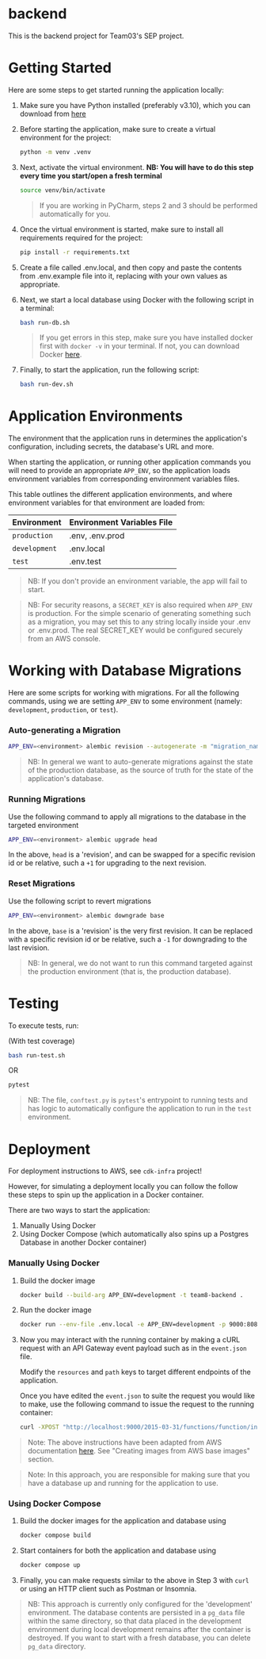 # backend
This is the backend project for Team03's SEP project.


# Getting Started
Here are some steps to get started running the application locally:

1. Make sure you have Python installed (preferably v3.10), which you can download from [here](https://www.python.org/downloads/)
2. Before starting the application, make sure to create a virtual environment for the project:
   ```bash
   python -m venv .venv 
   ```
3. Next, activate the virtual environment. **NB: You will have to do this step every time you start/open a fresh terminal**
   ```bash
   source venv/bin/activate
   ```
   > If you are working in PyCharm, steps 2 and 3 should be performed automatically for you.

4. Once the virtual environment is started, make sure to install all requirements required for the project:
   ```bash
   pip install -r requirements.txt
   ```
   
5. Create a file called .env.local, and then copy and paste the contents from .env.example file
   into it, replacing with your own values as appropriate.

6. Next, we start a local database using Docker with the following script in a terminal:
   ```bash
   bash run-db.sh
   ```
   > If you get errors in this step, make sure you have installed docker first with `docker -v` in your terminal. If not,
   > you can download Docker [here](https://docs.docker.com/get-docker/).
   
7. Finally, to start the application, run the following script:
   ```bash
   bash run-dev.sh
   ```

# Application Environments
The environment that the application runs in determines the application's configuration,
including secrets, the database's URL and more.

When starting the application, or running other application commands
you will need to provide an appropriate `APP_ENV`, so the application
loads environment variables from corresponding environment variables files.

This table outlines the different application environments, and where environment variables for that environment
are loaded from:

| Environment   | Environment Variables File |
|:--------------|:---------------------------|
| `production`  | .env, .env.prod            |
| `development` | .env.local                 |
| `test`        | .env.test                  |

> NB: If you don't provide an environment variable, the app will fail to start.

> NB: For security reasons, a `SECRET_KEY` is also required when `APP_ENV` is production.
> For the simple scenario of generating something such as a migration, you may set this to
> any string locally inside your .env or .env.prod. The real SECRET_KEY would be configured securely
> from an AWS console.

# Working with Database Migrations
Here are some scripts for working with migrations. For all the following commands,
using we are setting `APP_ENV` to some environment (namely: `development`, `production`, or `test`).

### Auto-generating a Migration
```bash
APP_ENV=<environment> alembic revision --autogenerate -m "migration_name"
```
> NB: In general we want to auto-generate migrations against the state of the
> production database, as the source of truth for the state of the application's database.

### Running Migrations
Use the following command to apply all migrations to the database in the targeted environment
```bash
APP_ENV=<environment> alembic upgrade head
```
In the above, `head` is a 'revision', and can be swapped for a specific revision id
or be relative, such a `+1` for upgrading to the next revision.

### Reset Migrations
Use the following script to revert migrations
```bash
APP_ENV=<environment> alembic downgrade base
```

In the above, `base` is a 'revision' is the very first revision. 
It can be replaced with a specific revision id
or be relative, such a `-1` for downgrading to the last revision.

> NB: In general, we do not want to run this command targeted against the production
> environment (that is, the production database).

# Testing
To execute tests, run:

(With test coverage)
```bash
bash run-test.sh
```

OR

```bash
pytest
```

> NB: The file, `conftest.py` is `pytest`'s entrypoint to running tests
> and has logic to automatically configure the application to run in the `test` environment.

# Deployment 
For deployment instructions to AWS, see `cdk-infra` project!

However, for simulating a deployment locally you can follow the follow these
steps to spin up the application in a Docker container.

There are two ways to start the application: 
1. Manually Using Docker 
2. Using Docker Compose (which automatically also spins up a Postgres Database in another Docker container)

### Manually Using Docker

1. Build the docker image
    ```bash
   docker build --build-arg APP_ENV=development -t team8-backend .    
   ```
2. Run the docker image
   ```bash
   docker run --env-file .env.local -e APP_ENV=development -p 9000:8080 team8-backend
   ```
3. Now you may interact with the running container by making a cURL request with
   an API Gateway event payload such as in the `event.json` file.

   Modify the `resources` and `path` keys to target different endpoints of the application.
   
   Once you have edited the `event.json` to suite the request you would like to make, use the following command to issue
   the request to the running container:
   
   ```bash
   curl -XPOST "http://localhost:9000/2015-03-31/functions/function/invocations" -d @event.json
   ```
 
> Note: The above instructions have been adapted from AWS documentation [here](https://docs.aws.amazon.com/lambda/latest/dg/images-create.html). See "Creating images from AWS base images" section.  

> Note: In this approach, you are responsible for making sure that you have a database up and running
> for the application to use.

### Using Docker Compose
1. Build the docker images for the application and database using
   ```bash
   docker compose build
   ```
2. Start containers for both the application and database using
   ```bash
   docker compose up
   ```
3. Finally, you can make requests similar to the above in Step 3 with `curl` or using an HTTP client such as Postman or Insomnia.

> NB: This approach is currently only configured for the 'development' environment. The database contents are
> persisted in a `pg_data` file within the same directory, so that data placed in the development environment
> during local development remains after the container is destroyed.
> If you want to start with a fresh database, you can delete `pg_data` directory.